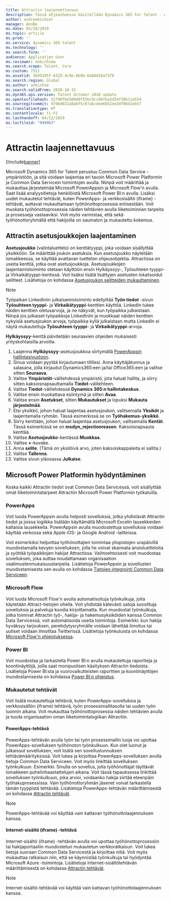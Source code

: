 ```yaml
---
title: Attractin laajennettavuus
description: Tässä ohjeaiheessa käsitellään Dynamics 365 for Talent - Attract -sovelluksen laajentamista Microsoft Power -ympäristön avulla.
author: andreabichsel
manager: AnnBe
ms.date: 03/18/2019
ms.topic: article
ms.prod: ''
ms.service: dynamics-365-talent
ms.technology: ''
ms.search.form: ''
audience: Application User
ms.reviewer: anbichsew
ms.search.scope: Talent, Core
ms.custom: 7521
ms.assetid: 3b953d5f-6325-4c9e-8b9b-6ab0458a73f8
ms.search.region: Global
ms.author: anbichse
ms.search.validFrom: 2018-10-15
ms.dyn365.ops.version: Talent October 2018 update
ms.openlocfilehash: 52790fbe500d9f55bc9cc86fba5d54f30b11e559
ms.sourcegitcommit: 9796d022a8abf5c07abcdee6852ee34f06d2eb57
ms.translationtype: HT
ms.contentlocale: fi-FI
ms.lasthandoff: 04/12/2019
ms.locfileid: "949963"
---
```

# <a name="extensibility-in-attract"></a>Attractin laajennettavuus

[!include[banner](../includes/banner.md)]

Microsoft Dynamics 365 for Talent perustuu Common Data Service -ympäristöön, ja sitä voidaan laajentaa eri tavoin Microsoft Power Platformin ja Common Data Servicein toimintojen avulla. Niinpä voit määrittää ja mukauttaa järjestelmää Microsoft PowerAppsin ja Microsoft Flow'n avulla. Saat lisää analyysitietoja henkilöistä Microsoft Power BI:n avulla. Lisäksi uudet mukautetut tehtävät, kuten PowerApps- ja verkkosisältö (iframe) -tehtävät, auttavat mukauttamaan työhönottoprosessia entisestään. Voit muokata työhönottoprosessia näiden tehtävien avulla liiketoiminnan tarpeita ja prosesseja vastaaviksi. Voit myös varmistaa, että sekä työhönottoryhmällä että hakijoilla on saumaton ja mukautettu kokemus.

## <a name="extending-option-sets-in-attract"></a>Attractin asetusjoukkojen laajentaminen

**Asetusjoukko** (valintaluettelo) on kenttätyyppi, joka voidaan sisällyttää yksikköön. Se määrittää joukon asetuksia. Kun asetusjoukko näytetään lomakkeessa, se käyttää avattavan luettelon ohjausobjektia.  Attractissa on useita kenttiä, jotka ovat asetusjoukkoja.  Asetusjoukkojen laajentamistoiminto otetaan käyttöön ensin Hylkäyssyy-, Työsuhteen tyyppi- ja Virkaikätyyppi-kentissä.   Voit lisäksi lisätä lisättyjen asetusten lokalisoidut selitteet. Lisätietoja on kohdassa [Asetusjoukon selitteiden mukauttaminen](https://docs.microsoft.com/en-us/powerapps/developer/common-data-service/customize-labels-support-multiple-languages).

> [!NOTE]
> Työpaikan LinkedIniin julkaisemistoiminto edellyttää **Työn tiedot** -sivun **Työsuhteen tyyppi**- ja **Virkaikätyyppi**-kenttien käyttöä. LinkedIn tukee näiden kenttien oletusarvoja, ja ne näkyvät, kun työpaikka julkaistaan. Niinpä jos julkaiset työpaikkoja LinkedIniin ja muokkaat näiden kenttien nykyisiä asetusjoukon arvoja, työpaikka kyllä julkaistaan mutta LinkedIn ei näytä mukautettuja **Työsuhteen tyyppi**- ja **Virkaikätyyppi**-arvoja.  

**Hylkäyssyy**-kenttä päivitetään seuraavien ohjeiden mukaisesti yrityskohtaisilla arvoilla.  

1. Laajenna **Hylkäyssyy**-asetusjoukkoa siirtymällä [PowerAppsin hallintasivustoon](https://admin.powerapps.com).
2. Sinua voidaan pyytää kirjautumaan tilillesi. Anna käyttäjätunnus ja salasana, jolla kirjaudut Dynamics365:een ja/tai Office365:een ja valitse sitten **Seuraava**.
3. Valitse **Ympäristöt**-välilehdessä ympäristö, jota haluat hallita, ja siirry sitten kaksoisnapsauttamalla **Tiedot**-välilehteen.
4. Valitse **Tiedot**-välilehdessä **Dynamics 365:n hallintakeskus**.
5. Valitse ensin muokattava esiintymä ja sitten **Avaa**.
6. Valitse ensin **Asetukset**, sitten **Mukautukset** ja lopuksi **Mukauta järjestelmää**.
7. Etsi yksikkö, johon haluat laajentaa asetusjoukon, valitsemalla **Yksiköt** ja laajentamalla ryhmän. Tässä esimerkissä se on **Työhakemus-yksikkö**.
8. Siirry kenttään, johon haluat laajentaa asetusjoukon, valitsemalla **Kentät**. Tässä esimerkissä se on **msdyn_rejectionreason**. Kaksoisnapsauta kenttää.
9. Valitse **Asetusjoukko**-kentässä **Muokkaa**.
10. Valitse **+**-kuvake.
11. Anna **selite**.  (Tämä on yksilöivä arvo, joten kaksoiskappaleita ei sallita.)
12. Valitse **Tallenna**.
13. Valitse sivun yläosassa **Julkaise**.

## <a name="take-advantage-of-the-microsoft-power-platform"></a>Microsoft Power Platformin hyödyntäminen 

Koska kaikki Attractin tiedot ovat Common Data Servicessä, voit sisällyttää omat liiketoimintatarpeet Attractiin Microsoft Power Platformin työkaluilla.

### <a name="powerapps"></a>PowerApps

Voit luoda PowerAppsin avulla helposti sovelluksia, jotka yhdistävät Attractin tiedot ja joissa logiikka lisätään käyttämällä Microsoft Excelin lausekkeiden kaltaisia lausekkeita. PowerAppsin avulla muodostettuja sovelluksia voidaan käyttää verkossa sekä Apple iOS- ja Google Android -laitteissa.

Voit esimerkiksi helpottaa työhönottajien toimintaa yliopistojen urapäivillä muodostamalla kevyen sovelluksen, jolla he voivat skannata ansioluetteloita ja syöttää työpaikkojen hakijat Attractissa. Vaihtoehtoisesti voit muodostaa sovelluksen, joka auttaa noudattamaan organisaation vaatimustenmukaisuustarpeita. Lisätietoja PowerAppsin ja sovellusten muodostamisesta sen avulla on kohdassa [Tietojen integrointi Common Data Serviceen](https://docs.microsoft.com/en-us/powerapps).

### <a name="microsoft-flow"></a>Microsoft Flow 

Voit luoda Microsoft Flow'n avulla automatisoituja työnkulkuja, joita käytetään Attract-tietojen ohella. Voit yhdistää kätevästi satoja suosittuja sovelluksia ja palveluja koodia kirjoittamatta. Kun muodostat työnkulkuja, jotka toimivat Attractin työ-, hakija- ja hakemusyksiköiden kanssa Common Data Servicessä, voit automatisoida useita toimintoja. Esimerkki: kun hakija hyväksyy tarjouksen, perehdytysryhmälle voidaan lähettää ilmoitus tai uutiset voidaan ilmoittaa Twitterissä. Lisätietoja työnkuluista on kohdassa [Microsoft Flow'n ohjeistuksessa](https://docs.microsoft.com/en-us/flow/).

### <a name="power-bi"></a>Power BI

Voit muodostaa ja tarkastella Power BI:n avulla mukautettuja raportteja ja koontinäyttöjä, joilla saat monipuolisen käsityksen Attractin tiedoista. Lisätietoja Power BI:sta ja vuorovaikutteisten raporttien ja koontinäyttöjen muodostamisesta on kohdassa [Power BI:n ohjeistus](https://docs.microsoft.com/en-us/power-bi/).

### <a name="custom-activities"></a>Mukautetut tehtävät 

Voit lisätä mukautettuja tehtäviä, kuten PowerApps-sovelluksia ja verkkosisällön (iframe) tehtäviä, työn prosessimallitasolla tai uuden työn luonnin aikana. Voit mukauttaa työhönottoprosessia näiden tehtävien avulla ja tuoda organisaation oman liiketoimintalogiikan Attractiin.

#### <a name="powerapps-activity"></a>PowerApps-tehtävä 

PowerApps-tehtävän avulla työn tai työn prosessimallin luoja voi upottaa PowerApps-sovelluksen työhönoton työnkulkuun. Kun olet luonut ja julkaissut sovelluksen, voit lisätä sen sovellustunnuksen tehtävämäärityksissä. Voit lukea ja kirjoittaa PowerApps-sovelluksen avulla tietoja Common Data Serviceen. Voit myös linkittää sovelluksen työnkulkuun. Esimerkki: Sinulla on sovellus, jolla työhönottajat täyttävät lomakkeen puhelinhaastattelujen aikana. Voit tässä tapauksessa linkittää sovelluksen työnkulkuun, joka arvioi, voidaanko hakija siirtää eteenpäin työhakuprosessissa. Vain työhönottoryhmän jäsenet voivat tarkastella tämän tyyppistä tehtävää. Lisätietoja PowerApps-tehtävän määrittämisestä on kohdassa [Attractin tehtävät](./activities-attract.md).

> [!NOTE]
> PowerApps-tehtävää voi käyttää vain kattavan työhönottolaajennuksen kanssa.

#### <a name="web-content-iframe-activity"></a>Internet-sisältö (iframe) -tehtävä

Internet-sisältö (iframe) -tehtävän avulla voi upottaa työhönottoprosessiin tai hakijaportaaliin muodostetun mukautetun verkkoratkaisun. Voit lukea tietoja suoraan Common Data Servicestä ja kirjoittaa niitä. Voit myös mukauttaa ratkaisun niin, että se käynnistää työnkulkuja tai hyödyntää Microsoft Azure -toimintoja. Lisätietoja Internet-sisältötehtävän määrittämisestä on kohdassa [Attractin tehtävät](./activities-attract.md).

> [!NOTE]
> Internet-sisältö-tehtävää voi käyttää vain kattavan työhönottolaajennuksen kanssa.
